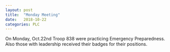 ```yaml
---
layout: post
title:  "Monday Meeting"
date:   2018-10-22
categories: PLC
---
```

On Monday, Oct.22nd Troop 838 were practicing Emergency Preparedness.
Also those with leadership received their badges for their positions.
